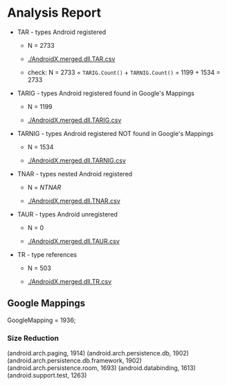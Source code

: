 # Analysis Report

*   TAR - types Android registered

    *   N = 2733

    *   [./AndroidX.merged.dll.TAR.csv](./AndroidX.merged.dll.TAR.csv)
    
    *   check: N = 2733 = `TARIG.Count()` + `TARNIG.Count()` = 1199 + 1534 = 2733

*   TARIG - types Android registered found in Google's Mappings

    *   N = 1199

    *   [./AndroidX.merged.dll.TARIG.csv](./AndroidX.merged.dll.TARIG.csv)

*   TARNIG - types Android registered NOT found in Google's Mappings

    *   N = 1534

    *   [./AndroidX.merged.dll.TARNIG.csv](./AndroidX.merged.dll.TARNIG.csv)

*   TNAR - types nested Android registered

    *   N = $NTNAR$

    *   [./AndroidX.merged.dll.TNAR.csv](./AndroidX.merged.dll.TNAR.csv)
    
*   TAUR - types Android unregistered 
        
    *   N = 0

    *   [./AndroidX.merged.dll.TAUR.csv](./AndroidX.merged.dll.TAUR.csv)
    
*   TR - type references

    *   N = 503

    *   [./AndroidX.merged.dll.TR.csv](./AndroidX.merged.dll.TR.csv)

## Google Mappings

GoogleMapping = 1936;

### Size Reduction

(android.arch.paging, 1914)
(android.arch.persistence.db, 1902)
(android.arch.persistence.db.framework, 1902)
(android.arch.persistence.room, 1693)
(android.databinding, 1613)
(android.support.test, 1263)


